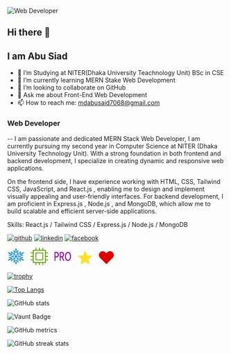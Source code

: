 
![Web Developer](https://i.ibb.co.com/h2ZYkGP/Navy-Blue-Geometric-Technology-Linked-In-Banner.png)
## Hi there 👋

 ## I am Abu Siad
- 🔭 I’m Studying at NITER(Dhaka University Teachnology Unit) BSc in CSE 
- 🌱 I’m currently learning MERN Stake Web Development 
- 👯 I’m looking to collaborate on GitHub 
- 💬 Ask me about Front-End Web Development 
- 📫 How to reach me: mdabusaid7068@gmail.com

### Web Developer
-- I am passionate and dedicated MERN Stack Web Developer, I am currently pursuing my second year in Computer Science at NITER (Dhaka University Technology Unit). With a strong foundation in both frontend and backend development, I specialize in creating dynamic and responsive web applications.

On the frontend side, I have experience working with HTML, CSS, Tailwind CSS, JavaScript, and React.js , enabling me to design and implement visually appealing and user-friendly interfaces. For backend development, I am proficient in Express.js , Node.js , and MongoDB, which allow me to build scalable and efficient server-side applications.

Skills:  React.js / Tailwind CSS /  Express.js  / Node.js / MongoDB


[<img src='https://cdn.jsdelivr.net/npm/simple-icons@3.0.1/icons/github.svg' alt='github' height='40'>](https://github.com/https://github.com/Abu-Said-56)  [<img src='https://cdn.jsdelivr.net/npm/simple-icons@3.0.1/icons/linkedin.svg' alt='linkedin' height='40'>](https://www.linkedin.com/in/https://www.linkedin.com/in/abusaid1756//)  [<img src='https://cdn.jsdelivr.net/npm/simple-icons@3.0.1/icons/facebook.svg' alt='facebook' height='40'>](https://www.facebook.com/https://www.facebook.com/AbuSaid1756)  

<a href='https://archiveprogram.github.com/'><img src='https://raw.githubusercontent.com/acervenky/animated-github-badges/master/assets/acbadge.gif' width='40' height='40'></a> <a href='https://docs.github.com/en/developers'><img src='https://raw.githubusercontent.com/acervenky/animated-github-badges/master/assets/devbadge.gif' width='40' height='40'></a> <a href='https://github.com/pricing'><img src='https://raw.githubusercontent.com/acervenky/animated-github-badges/master/assets/pro.gif' width='40' height='40'></a> <a href='https://stars.github.com/'><img src='https://raw.githubusercontent.com/acervenky/animated-github-badges/master/assets/starbadge.gif' width='35' height='35'></a> <a href='https://docs.github.com/en/github/supporting-the-open-source-community-with-github-sponsors'><img src='https://raw.githubusercontent.com/acervenky/animated-github-badges/master/assets/sponsorbadge.gif' width='35' height='35'></a> 

[![trophy](https://github-profile-trophy.vercel.app/?username=https://github.com/Abu-Said-56)](https://github.com/ryo-ma/github-profile-trophy)

[![Top Langs](https://github-readme-stats.vercel.app/api/top-langs/?username=https://github.com/Abu-Said-56)](https://github.com/anuraghazra/github-readme-stats)

![GitHub stats](https://github-readme-stats.vercel.app/api?username=https://github.com/Abu-Said-56&show_icons=true&count_private=true)  

![Vaunt Badge](https://api.vaunt.dev/v1/github/entities/https://github.com/Abu-Said-56/contributions?format=svg&private=true)  

![GitHub metrics](https://metrics.lecoq.io/https://github.com/Abu-Said-56)  

![GitHub streak stats](https://streak-stats.demolab.com/?user=https://github.com/Abu-Said-56)  

